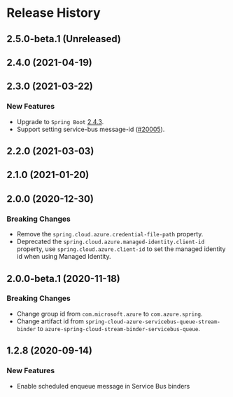 # Release History

## 2.5.0-beta.1 (Unreleased)


## 2.4.0 (2021-04-19)


## 2.3.0 (2021-03-22)
### New Features
- Upgrade to `Spring Boot` [2.4.3](https://github.com/spring-projects/spring-boot/releases/tag/v2.4.3).
- Support setting service-bus message-id ([#20005](https://github.com/Azure/azure-sdk-for-java/issues/20005)).

## 2.2.0 (2021-03-03)


## 2.1.0 (2021-01-20)


## 2.0.0 (2020-12-30)
### Breaking Changes
- Remove the `spring.cloud.azure.credential-file-path` property.
- Deprecated the `spring.cloud.azure.managed-identity.client-id` property,
  use `spring.cloud.azure.client-id` to set the managed identity id when using Managed Identity.

## 2.0.0-beta.1 (2020-11-18)
### Breaking Changes
- Change group id from `com.microsoft.azure` to `com.azure.spring`.
- Change artifact id from `spring-cloud-azure-servicebus-queue-stream-binder` to `azure-spring-cloud-stream-binder-servicebus-queue`.

## 1.2.8 (2020-09-14)
### New Features
 - Enable scheduled enqueue message in Service Bus binders
